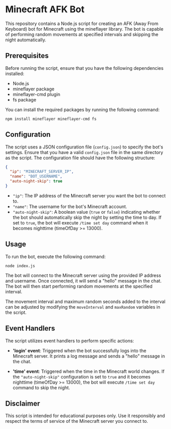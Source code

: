 # Minecraft AFK Bot

This repository contains a Node.js script for creating an AFK (Away From Keyboard) bot for Minecraft using the mineflayer library. The bot is capable of performing random movements at specified intervals and skipping the night automatically.

## Prerequisites

Before running the script, ensure that you have the following dependencies installed:

- Node.js
- mineflayer package
- mineflayer-cmd plugin
- fs package

You can install the required packages by running the following command:

```
npm install mineflayer mineflayer-cmd fs
```

## Configuration

The script uses a JSON configuration file (`config.json`) to specify the bot's settings. Ensure that you have a valid `config.json` file in the same directory as the script. The configuration file should have the following structure:

```json
{
  "ip": "MINECRAFT_SERVER_IP",
  "name": "BOT_USERNAME",
  "auto-night-skip": true
}
```

- `"ip"`: The IP address of the Minecraft server you want the bot to connect to.
- `"name"`: The username for the bot's Minecraft account.
- `"auto-night-skip"`: A boolean value (`true` or `false`) indicating whether the bot should automatically skip the night by setting the time to day. If set to `true`, the bot will execute `/time set day` command when it becomes nighttime (timeOfDay >= 13000).

## Usage

To run the bot, execute the following command:

```
node index.js
```

The bot will connect to the Minecraft server using the provided IP address and username. Once connected, it will send a "hello" message in the chat. The bot will then start performing random movements at the specified interval.

The movement interval and maximum random seconds added to the interval can be adjusted by modifying the `moveInterval` and `maxRandom` variables in the script.

## Event Handlers

The script utilizes event handlers to perform specific actions:

- **'login' event**: Triggered when the bot successfully logs into the Minecraft server. It prints a log message and sends a "hello" message in the chat.

- **'time' event**: Triggered when the time in the Minecraft world changes. If the `"auto-night-skip"` configuration is set to `true` and it becomes nighttime (timeOfDay >= 13000), the bot will execute `/time set day` command to skip the night.


## Disclaimer

This script is intended for educational purposes only. Use it responsibly and respect the terms of service of the Minecraft server you connect to.
